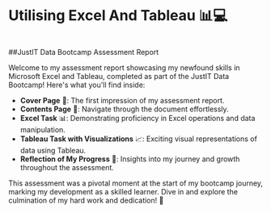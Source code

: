 # Utilising Excel And Tableau 📊💻
<br>
##JustIT Data Bootcamp Assessment Report 
<br>

Welcome to my assessment report showcasing my newfound skills in Microsoft Excel and Tableau, completed as part of the JustIT Data Bootcamp! Here's what you'll find inside:
<br>
- **Cover Page** 📑: The first impression of my assessment report.
- **Contents Page** 📄: Navigate through the document effortlessly.
- **Excel Task** 📊: Demonstrating proficiency in Excel operations and data manipulation.
- **Tableau Task with Visualizations** 📈: Exciting visual representations of data using Tableau.
- **Reflection of My Progress** 🤔: Insights into my journey and growth throughout the assessment.

This assessment was a pivotal moment at the start of my bootcamp journey, marking my development as a skilled learner. Dive in and explore the culmination of my hard work and dedication! 🌟
